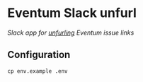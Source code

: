 # Eventum Slack unfurl

*Slack app for [unfurling] Eventum issue links*

[unfurling]: https://api.slack.com/docs/message-link-unfurling

## Configuration

```
cp env.example .env
```